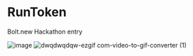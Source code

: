 # RunToken
Bolt.new Hackathon entry  

![image](https://github.com/user-attachments/assets/6c075572-4488-4fb5-ba51-68409f28f4af)
![dwqdwqdqw-ezgif com-video-to-gif-converter (1)](https://github.com/user-attachments/assets/77cd8413-1afa-4f4a-be64-355065818a8f)
